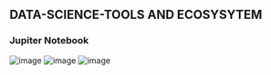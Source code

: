 ## DATA-SCIENCE-TOOLS AND ECOSYSYTEM
### Jupiter Notebook
![image](https://github.com/user-attachments/assets/88cd0d09-65f5-4a08-8ea3-e5ddfc8ab734)
![image](https://github.com/user-attachments/assets/5ba12c16-1e83-4e0a-b50b-b63f16d494c0)
![image](https://github.com/user-attachments/assets/5d239eaf-0e35-4bb7-8ab1-e5f268c8e67f)

